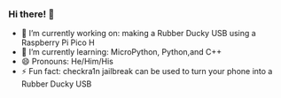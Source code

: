 ### Hi there! 👋

<!--
**N-coder82/N-Coder82** is a ✨ _special_ ✨ repository because its `README.md` (this file) appears on your GitHub profile.
-->
- 🔭 I’m currently working on: making a Rubber Ducky USB using a Raspberry Pi Pico H
- 🌱 I’m currently learning: MicroPython, Python,and C++
- 😄 Pronouns: He/Him/His
- ⚡ Fun fact: checkra1n jailbreak can be used to turn your phone into a Rubber Ducky USB
